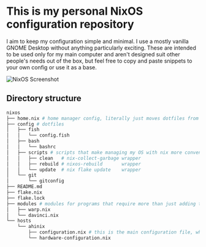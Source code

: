 # This is my personal NixOS configuration repository
I aim to keep my configuration simple and minimal. I use a mostly vanilla GNOME Desktop without anything particularly exciting. 
These are intended to be used only for my main computer and aren't designed suit other people's needs out of the box, but feel free to copy and paste snippets to your own config or use it as a base.  

![NixOS Screenshot](https://github.com/ahi6/configuration.nix/assets/60984726/48701aab-0120-4c99-a0f4-7c0b18e62e57)


## Directory structure
```sh
nixos
├── home.nix # home manager config, literally just moves dotfiles from /config to the correct folder
├── config # dotfiles
│   ├── fish
│   │   └── config.fish
│   ├── bash
│   │   └── bashrc
│   ├── scripts # scripts that make managing my OS with nix more convenient
│   │   ├── clean   # nix-collect-garbage wrapper
│   │   ├── rebuild # nixos-rebuild       wrapper
│   │   └── update  # nix flake update    wrapper
│   └── git
│       └── gitconfig
├── README.md
├── flake.nix
├── flake.lock
├── modules # modules for programs that require more than just adding to systemPackages
│   ├── warp.nix
│   └── davinci.nix
└── hosts  
    └── ahinix
        ├── configuration.nix # this is the main configuration file, where most installed programs are listed
        └── hardware-configuration.nix
```


